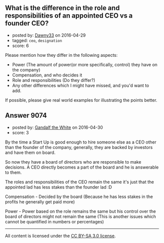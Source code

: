 ## What is the difference in the role and responsibilities of an appointed CEO vs a founder CEO?

- posted by: [Dawny33](https://stackexchange.com/users/6444670/dawny33) on 2016-04-29
- tagged: `ceo`, `designation`
- score: 6

Please mention how they differ in the following aspects:

 - Power (The amount of power(or more specifically, control) they have on the company)
 - Compensation, and who decides it
 - Role and responsibilities (Do they differ?)
 - Any other differences which I might have missed, and you'd want to add.


If possible, please give real world examples for illustrating the points better.


## Answer 9074

- posted by: [Gandalf the White](https://stackexchange.com/users/6786955/gandalf-the-white) on 2016-04-30
- score: 3

By the time a Start Up is good enough to hire someone else as a CEO other than the founder of the company, generally, they are backed by investors and have them on board. 

So now they have a board of directors who are responsible to make decisions. A CEO directly becomes a part of the board and he is answerable to them. 

The roles and responsibilities of the CEO remain the same it's just that the appointed lad has less stakes than the founder lad :D 

Compensation - Decided by the board (Because he has less stakes in the profits he generally get paid more) 

Power - Power based on the role remains the same but his control over the board of directors might not remain the same (This is another issues which cannot be quantified in numbers or percentages) 





---

All content is licensed under the [CC BY-SA 3.0 license](https://creativecommons.org/licenses/by-sa/3.0/).
